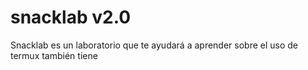 # snacklab v2.0
Snacklab es un laboratorio que te ayudará a aprender sobre el uso de termux también tiene  
